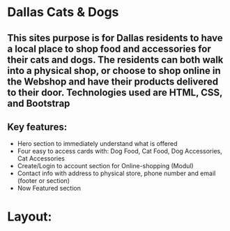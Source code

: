 # Dallas Cats & Dogs

## This sites purpose is for Dallas residents to have a local place to shop food and accessories for their cats and dogs. The residents can both walk into a physical shop, or choose to shop online in the Webshop and have their products delivered to their door. Technologies used are HTML, CSS, and Bootstrap

## Key features:
- Hero section to immediately understand what is offered
- Four easy to access cards with: Dog Food, Cat Food, Dog Accessories, Cat Accessories
- Create/Login to account section for Online-shopping (Modul)
- Contact info with address to physical store, phone number and email (footer or section)
- Now Featured section

# Layout:
